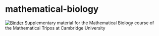 # mathematical-biology
[![Binder](https://mybinder.org/badge_logo.svg)](https://mybinder.org/v2/gh/ronojoy/mathematical-biology/master?filepath=notebooks)
Supplementary material for the Mathematical Biology course of the Mathematical Tripos at Cambridge University
